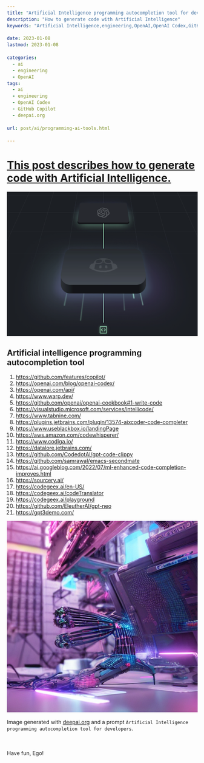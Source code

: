 ```yaml
---
title: "Artificial Intelligence programming autocompletion tool for developers"
description: "How to generate code with Artificial Intelligence"
keywords: "Artificial Intelligence,engineering,OpenAI,OpenAI Codex,GitHub Copilot"

date: 2023-01-08
lastmod: 2023-01-08

categories:
  - ai
  - engineering 
  - OpenAI
tags:
  - ai
  - engineering
  - OpenAI Codex
  - GitHub Copilot
  - deepai.org

url: post/ai/programming-ai-tools.html

---
```


# [This post describes how to generate code with Artificial Intelligence.](/post/ai/programming-ai-tools.html)

[//]: # (Fix JS error about post-comments)
<pre class="post-comments" style="display:none"></pre>
<img src="/post/ai/github-copilot.png"/>


<!--more-->


## Artificial intelligence programming autocompletion tool

1. https://github.com/features/copilot/
2. https://openai.com/blog/openai-codex/
3. https://openai.com/api/
4. https://www.warp.dev/
5. https://github.com/openai/openai-cookbook#1-write-code
6. https://visualstudio.microsoft.com/services/intellicode/
7. https://www.tabnine.com/
8. https://plugins.jetbrains.com/plugin/13574-aixcoder-code-completer
9. https://www.useblackbox.io/landingPage
10. https://aws.amazon.com/codewhisperer/
11. https://www.codiga.io/
12. https://datalore.jetbrains.com/
13. https://github.com/CodedotAl/gpt-code-clippy
14. https://github.com/samrawal/emacs-secondmate
15. https://ai.googleblog.com/2022/07/ml-enhanced-code-completion-improves.html
16. https://sourcery.ai/
17. https://codegeex.ai/en-US/
18. https://codegeex.ai/codeTranslator
19. https://codegeex.ai/playground
20. https://github.com/EleutherAI/gpt-neo
21. https://gpt3demo.com/


[//]: # (TODO: review)


<img src="/post/ai/ai-autocompletion.jpg"/>

<br>

Image generated with [deepai.org](https://deepai.org/machine-learning-model/cyberpunk-generator)
and a prompt `Artificial Intelligence programming autocompletion tool for developers`.

<br/>
<br/>
Have fun, Ego!
<br/>
<br/>
